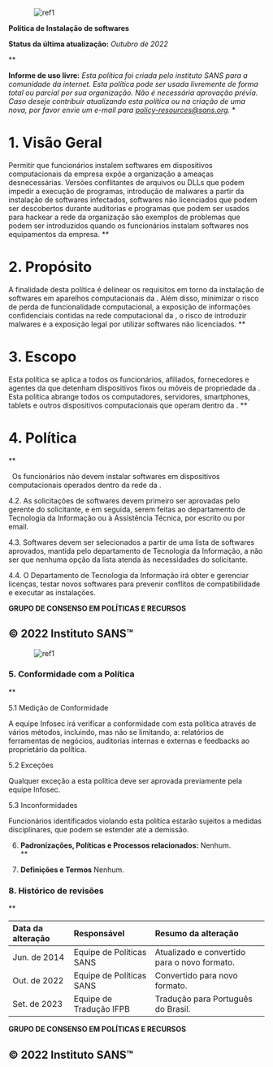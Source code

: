 ﻿`	 	`![ref1]

**Política de Instalação de softwares** 

**Status da última atualização:** *Outubro de 2022*


**


**Informe de uso livre:**  *Esta política foi criada pelo instituto SANS para a comunidade da internet. Esta política pode ser usada livremente de forma total ou parcial por sua organização. Não é necessária aprovação prévia. Caso deseje contribuir atualizando esta política ou na criação de uma nova, por favor envie um e-mail para policy-resources@sans.org.* 
\*



# **1. Visão Geral** 
Permitir que funcionários instalem softwares em dispositivos computacionais da empresa expõe a organização a ameaças desnecessárias.  Versões conflitantes de arquivos ou DLLs que podem impedir a execução de programas, introdução de malwares a partir da instalação de softwares infectados, softwares não licenciados que podem ser descobertos durante auditorias e programas que podem ser usados para hackear a rede da organização são exemplos de problemas que podem ser introduzidos quando os funcionários instalam softwares nos equipamentos da empresa. 
**

# **2. Propósito** 
A finalidade desta política é delinear os requisitos em torno da instalação de softwares em aparelhos computacionais da <Nome da empresa>.  Além disso, minimizar o risco de perda de funcionalidade computacional, a exposição de informações confidenciais contidas na rede computacional da <Nome da empresa>, o risco de introduzir malwares e a exposição legal por utilizar softwares não licenciados. 
**

# **3. Escopo** 
Esta política se aplica a todos os funcionários, afiliados, fornecedores e agentes da <Nome da empresa> que detenham dispositivos fixos ou móveis de propriedade da <Nome da empresa>. Esta política abrange todos os computadores, servidores, smartphones, tablets e outros dispositivos computacionais que operam dentro da <Nome da empresa>. 
**

# **4. Política** 
** 

` `Os funcionários não devem instalar softwares em dispositivos computacionais operados dentro da rede da <Nome da Empresa>.   

4\.2. As solicitações de softwares devem primeiro ser aprovadas pelo gerente do solicitante, e em seguida, serem feitas ao departamento de Tecnologia da Informação ou à Assistência Técnica, por escrito ou por email.   

4\.3. Softwares devem ser selecionados a partir de uma lista de softwares aprovados, mantida pelo departamento de Tecnologia da Informação, a não ser que nenhuma opção da lista atenda às necessidades do solicitante.   

4\.4. O Departamento de Tecnologia da Informação irá obter e gerenciar licenças, testar novos softwares para prevenir conflitos de compatibilidade e executar as instalações. 



**GRUPO DE CONSENSO EM POLÍTICAS E RECURSOS** 
## © 2022 Instituto SANS™ 
`	 	`![ref1]
### **5. Conformidade com a Política** 
** 

5\.1 Medição de Conformidade 

A equipe Infosec irá verificar a conformidade com esta política através de vários métodos, incluindo, mas não se limitando, a: relatórios de ferramentas de negócios, auditorias internas e externas e feedbacks ao proprietário da política.  

5\.2 Exceções 

Qualquer exceção a esta política deve ser aprovada previamente pela equipe Infosec.  

5\.3 Inconformidades 

Funcionários identificados violando esta política estarão sujeitos a medidas disciplinares, que podem se estender até a demissão. 



6. **Padronizações, Políticas e Processos relacionados:** 
   Nenhum.  
**


6. **Definições e Termos**
   Nenhum. 


### **8. Histórico de revisões** 
** 

|**Data da alteração**|**Responsável**|**Resumo da alteração**|
| :- | :- | :- |
|Jun. de 2014 |Equipe de Políticas SANS|Atualizado e convertido para o novo formato. |
|Out. de 2022 |Equipe de Políticas SANS |Convertido para novo formato. |
|Set. de 2023|Equipe de Tradução IFPB|Tradução para Português do Brasil.|



**GRUPO DE CONSENSO EM POLÍTICAS E RECURSOS** 
## © 2022 Instituto SANS™ 

[ref1]: Aspose.Words.512ce293-4d4e-4f20-ac75-f8fb107db4b6.001.png
